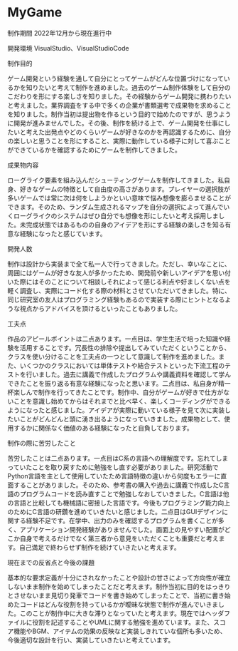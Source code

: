 # MyGame
制作期間
2022年12月から現在進行中

開発環境
VisualStudio、VisualStudioCode

制作目的

ゲーム開発という経験を通して自分にとってゲームがどんな位置づけになっているかを知りたいと考えて制作を進めました。過去のゲーム制作体験をして自分のこだわりを形にする楽しさを知りました。その経験からゲーム開発に携わりたいと考えました。業界調査をする中で多くの企業が書類選考で成果物を求めることを知りました。制作当初は提出物を作るという目的で始めたのですが、思うように開発が進みませんでした。その後、制作を続ける上で、ゲーム開発を仕事にしたいと考えた出発点やどのくらいゲームが好きなのかを再認識するために、自分の楽しいと思うことを形にすること、実際に動作している様子に対して喜ぶことができているかを確認するためにゲームを制作してきました。

成果物内容

ローグライク要素を組み込んだシューティングゲームを制作してきました。私自身、好きなゲームの特徴として自由度の高さがあります。プレイヤーの選択肢が多いゲームでは常に次は何をしようかといい意味で悩み想像を膨らませることができます。そのため、ランダム生成されるマップを自分の選択によって進んでいくローグライクのシステムはぜひ自分でも想像を形にしたいと考え採用しました。未完成状態ではあるものの自身のアイデアを形にする経験の楽しさを知る有意な経験になったと感じています。

開発人数

制作は設計から実装まで全て私一人で行ってきました。ただし、幸いなことに、周囲にはゲームが好きな友人が多かったため、開発前や新しいアイデアを思い付いた際にはそのことについて相談しそれによって感じる利点や好ましくない点を軽く調査し、実際にコード化する際の材料とさせていただいてきました。特に、同じ研究室の友人はプログラミング経験もあるので実装する際にヒントとなるような視点からアドバイスを頂けるといったこともありました。

工夫点

作品のアピールポイントは二点あります。一点目は、学生生活で培った知識や経験を活用することです。冗長性の排除や提出してみていただくということから、クラスを使い分けることを工夫点の一つとして意識して制作を進めました。また、いくつかのクラスにおいては単体テストや結合テストといった下流工程のテストを行いました。過去に講義で作成したプログラムや講義資料を確認して学んできたことを振り返る有意な経験になったと思います。二点目は、私自身が精一杯楽しんで制作を行ってきたことです。制作中、自分がゲームが好きで仕方がないことを意識し始めてからはそれまでと比べ早く、楽しくコーディングができるようになったと感じました。アイデアが実際に動いている様子を見て次に実装したいことがどんどんと頭に湧き出るようになっていきました。成果物として、使用するかに関係なく価値のある経験になったと自負しております。

制作の際に苦労したこと

苦労したことは二点あります。一点目はC系の言語への理解度です。忘れてしまっていたことを取り戻すために勉強をし直す必要がありました。研究活動でPython言語を主として使用していたため言語特徴の違いから何度もエラーに直面することがありました。そのため、参考書の購入や過去に講義で作成したC言語のプログラムコードを読み直すことで勉強しなおしていきました。C言語は他の言語と比較しても機械語に密接した言語です。今後もプログラミング能力向上のためにC言語の研鑽を進めていきたいと感じました。二点目はGUIデザインに関する経験不足です。在学中、出力のみを確認するプログラムを書くことが多く、アプリケーション開発経験がありませんでした。画面上の見やすい配置がどこか自身で考えるだけでなく第三者から意見をいただくことも重要だと考えます。自己満足で終わらせず制作を続けていきたいと考えます。

現在までの反省点と今後の課題

基本的な要求定義が十分にされなかったことや設計の甘さによって方向性が確立しないまま制作を始めてしまったことだと考えます。制作当初に目的をはっきりとさせないまま見切り発車でコードを書き始めてしまったことで、当初に書き始めたコードはどんな役割を持っているかが曖昧な状態で制作が進んでいきました。このことが制作中に大きな滞りとなっていたと考えます。現在ではヘッダファイルに役割を記述することやUMLに関する勉強を進めています。また、スコア機能やBGM、アイテムの効果の反映など実装しきれていな個所も多いため、今後適切な設計を行い、実装していきたいと考えています。
